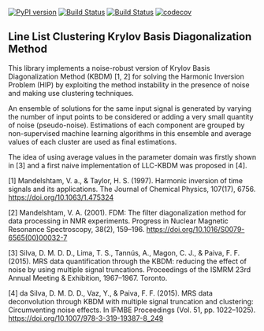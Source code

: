 [![PyPI version](https://badge.fury.io/py/llckbdm.svg)](https://badge.fury.io/py/llckbdm)
[![Build Status](https://travis-ci.com/danilomendesdias/llckbdm.svg?token=k6Bj4q2Uy7XrcNrLebfL&branch=master)](https://travis-ci.com/danilomendesdias/llckbdm)
[![Build Status](https://dev.azure.com/danilomendesdias/LLC-KBDM/_apis/build/status/danilomendesdias.llckbdm?branchName=master)](https://dev.azure.com/danilomendesdias/LLC-KBDM/_build/latest?definitionId=4?branchName=master)
[![codecov](https://codecov.io/gh/danilomendesdias/llckbdm/branch/master/graph/badge.svg?token=eOpnwCvmIt)](https://codecov.io/gh/danilomendesdias/llckbdm)

## Line List Clustering Krylov Basis Diagonalization Method
This library implements a noise-robust version of Krylov Basis Diagonalization Method (KBDM) [1, 2] for solving the Harmonic Inversion Problem (HIP) by exploiting the method instability in the presence of noise and making use clustering techniques.

An ensemble of solutions for the same input signal is generated by varying the number of input points to be considered or adding a very small quantity of noise (pseudo-noise). 
Estimations of each component are grouped by non-supervised machine learning algorithms in this ensemble and average values of each cluster are used as final estimations.

The idea of using average values in the parameter domain was firstly shown in [3] and a first naive implementation of LLC-KBDM was proposed in [4].

[1] Mandelshtam, V. a., & Taylor, H. S. (1997). Harmonic inversion of time signals and its applications. The Journal of Chemical Physics, 107(17), 6756. https://doi.org/10.1063/1.475324

[2] Mandelshtam, V. A. (2001). FDM: The filter diagonalization method for data processing in NMR experiments. Progress in Nuclear Magnetic Resonance Spectroscopy, 38(2), 159–196. https://doi.org/10.1016/S0079-6565(00)00032-7

[3] Silva, D. M. D. D., Lima, T. S., Tannús, A., Magon, C. J., & Paiva, F. F. (2015). MRS data quantification through the KBDM: reducing the effect of noise by using multiple signal truncations. Proceedings of the ISMRM 23rd Annual Meeting & Exhibition, 1967–1967. Toronto.

[4] da Silva, D. M. D. D., Vaz, Y., & Paiva, F. F. (2015). MRS data deconvolution through KBDM with multiple signal truncation and clustering: Circumventing noise effects. In IFMBE Proceedings (Vol. 51, pp. 1022–1025). https://doi.org/10.1007/978-3-319-19387-8_249